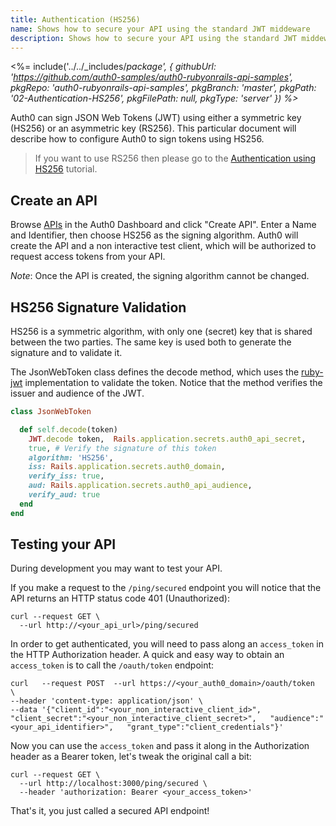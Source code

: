 ```yaml
---
title: Authentication (HS256)
name: Shows how to secure your API using the standard JWT middeware
description: Shows how to secure your API using the standard JWT middeware.
---
```


<%= include('../../_includes/_package', {
  githubUrl: 'https://github.com/auth0-samples/auth0-rubyonrails-api-samples',
  pkgRepo: 'auth0-rubyonrails-api-samples',
  pkgBranch: 'master',
  pkgPath: '02-Authentication-HS256',
  pkgFilePath: null,
  pkgType: 'server'
}) %>_

Auth0 can sign JSON Web Tokens (JWT) using either a symmetric key (HS256) or an asymmetric key (RS256). This particular document will describe how to configure Auth0 to sign tokens using HS256.

> If you want to use RS256 then please go to the [Authentication using HS256](/quickstart/backend/rails/01-authentication-rs256) tutorial.

## Create an API

Browse [APIs](https://manage.auth0.com/#/apis) in the Auth0 Dashboard and click "Create API". Enter a Name and Identifier, then choose HS256 as the signing algorithm. Auth0 will create the API and a non interactive test client, which will be authorized to request access tokens from your API.

*Note*: Once the API is created, the signing algorithm cannot be changed.

## HS256 Signature Validation
HS256 is a symmetric algorithm, with only one (secret) key that is shared between the two parties. The same key is used both to generate the signature and to validate it.

The JsonWebToken class defines the decode method, which uses the [ruby-jwt](https://github.com/jwt/ruby-jwt) implementation to validate the token. Notice that the method verifies the issuer and audience of the JWT.

```Ruby
class JsonWebToken

  def self.decode(token)
    JWT.decode token,  Rails.application.secrets.auth0_api_secret,
    true, # Verify the signature of this token
    algorithm: 'HS256',
    iss: Rails.application.secrets.auth0_domain,
    verify_iss: true,
    aud: Rails.application.secrets.auth0_api_audience,
    verify_aud: true
  end
end
```

## Testing your API

During development you may want to test your API.

If you make a request to the `/ping/secured` endpoint you will notice that the API returns an HTTP status code 401 (Unauthorized):

```
curl --request GET \
  --url http://<your_api_url>/ping/secured
```

In order to get authenticated, you will need to pass along an `access_token` in the HTTP Authorization header. A quick and easy way to obtain an `access_token` is to call the `/oauth/token` endpoint:

```
curl   --request POST  --url https://<your_auth0_domain>/oauth/token   \
--header 'content-type: application/json' \
--data '{"client_id":"<your_non_interactive_client_id>", "client_secret":"<your_non_interactive_client_secret>",   "audience":"<your_api_identifier>",   "grant_type":"client_credentials"}'

```

Now you can use the `access_token` and pass it along in the Authorization header as a Bearer token, let's tweak the original call a bit:

```
curl --request GET \
  --url http://localhost:3000/ping/secured \
  --header 'authorization: Bearer <your_access_token>'

```

That's it, you just called a secured API endpoint!
